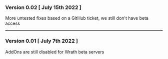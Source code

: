 ### Version 0.02 [ July 15th 2022 ]

More untested fixes based on a GitHub ticket, we still don't have beta access  

___
### Version 0.01 [ July 7th 2022 ]

AddOns are still disabled for Wrath beta servers  